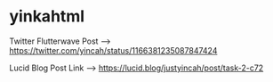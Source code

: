 # yinkahtml

Twitter Flutterwave Post --> https://twitter.com/yincah/status/1166381235087847424

Lucid Blog Post Link --> https://lucid.blog/justyincah/post/task-2-c72
